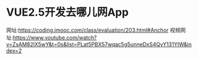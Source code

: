 # VUE2.5开发去哪儿网App
网址:https://coding.imooc.com/class/evaluation/203.html#Anchor
视频网址:https://www.youtube.com/watch?v=ZsAM82lX5wY&t=0s&list=PLat5PBX57wqac5g5unneDxS4QyY131YIW&index=2
## 
